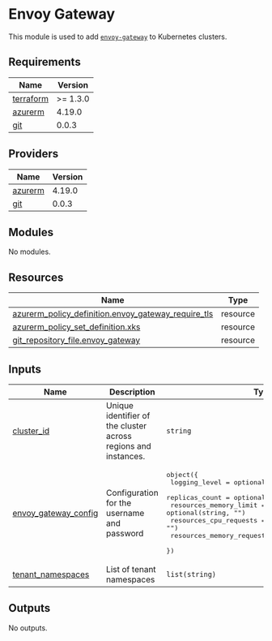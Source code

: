 # Envoy Gateway

This module is used to add [`envoy-gateway`](https://gateway.envoyproxy.io/docs/) to Kubernetes clusters.

## Requirements

| Name | Version |
|------|---------|
| <a name="requirement_terraform"></a> [terraform](#requirement\_terraform) | >= 1.3.0 |
| <a name="requirement_azurerm"></a> [azurerm](#requirement\_azurerm) | 4.19.0 |
| <a name="requirement_git"></a> [git](#requirement\_git) | 0.0.3 |

## Providers

| Name | Version |
|------|---------|
| <a name="provider_azurerm"></a> [azurerm](#provider\_azurerm) | 4.19.0 |
| <a name="provider_git"></a> [git](#provider\_git) | 0.0.3 |

## Modules

No modules.

## Resources

| Name | Type |
|------|------|
| [azurerm_policy_definition.envoy_gateway_require_tls](https://registry.terraform.io/providers/hashicorp/azurerm/4.19.0/docs/resources/policy_definition) | resource |
| [azurerm_policy_set_definition.xks](https://registry.terraform.io/providers/hashicorp/azurerm/4.19.0/docs/resources/policy_set_definition) | resource |
| [git_repository_file.envoy_gateway](https://registry.terraform.io/providers/xenitab/git/0.0.3/docs/resources/repository_file) | resource |

## Inputs

| Name | Description | Type | Default | Required |
|------|-------------|------|---------|:--------:|
| <a name="input_cluster_id"></a> [cluster\_id](#input\_cluster\_id) | Unique identifier of the cluster across regions and instances. | `string` | n/a | yes |
| <a name="input_envoy_gateway_config"></a> [envoy\_gateway\_config](#input\_envoy\_gateway\_config) | Configuration for the username and password | <pre>object({<br/>    logging_level             = optional(string, "info")<br/>    replicas_count            = optional(number, 2)<br/>    resources_memory_limit    = optional(string, "")<br/>    resources_cpu_requests    = optional(string, "")<br/>    resources_memory_requests = optional(string, "")<br/>  })</pre> | `{}` | no |
| <a name="input_tenant_namespaces"></a> [tenant\_namespaces](#input\_tenant\_namespaces) | List of tenant namespaces | `list(string)` | `[]` | no |

## Outputs

No outputs.
